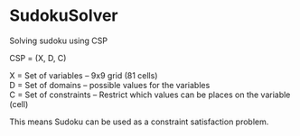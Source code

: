 # SudokuSolver
Solving sudoku using CSP

CSP = (X, D, C) 

X = Set of variables – 9x9 grid (81 cells)<br> 
D = Set of domains – possible values for the variables  
C = Set of constraints – Restrict which values can be places on the variable (cell) 

This means Sudoku can be used as a constraint satisfaction problem. 


